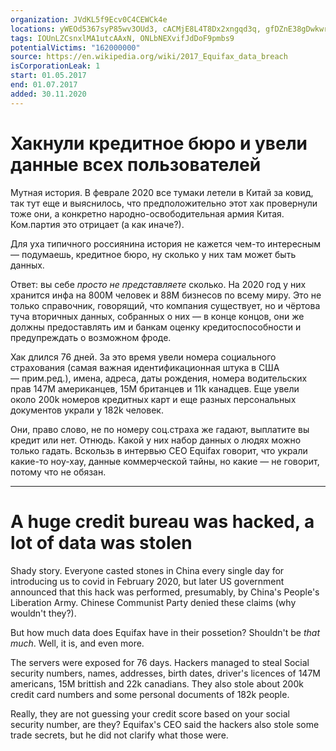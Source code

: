 ```yaml
---
organization: JVdKL5f9Ecv0C4CEWCk4e
locations: yWEOd5367syP85wv3OUd3, cACMjE8L4T8Dx2xngqd3q, gfDZnE38gDwkwrSKfniTL
tags: IOUnLZCsnxlMA1utcAAxN, ONLbNEXvifJdDoF9pmbs9
potentialVictims: "162000000"
source: https://en.wikipedia.org/wiki/2017_Equifax_data_breach
isCorporationLeak: 1
start: 01.05.2017
end: 01.07.2017
added: 30.11.2020
---
```


# Хакнули кредитное бюро и увели данные всех пользователей

Мутная история. В феврале 2020 все тумаки летели в Китай за ковид, так тут еще и выяснилось, что предположительно этот хак провернули тоже они, а конкретно народно-освободительная армия Китая. Ком.партия это отрицает (а как иначе?).

Для уха типичного россиянина история не кажется чем-то интересным — подумаешь, кредитное бюро, ну сколько у них там может быть данных.

Ответ: вы себе *просто не представляете* сколько. На 2020 год у них хранится инфа на 800М человек и 88М бизнесов по всему миру. Это не только справочник, говорящий, что компания существует, но и чёртова туча вторичных данных, собранных о них — в конце концов, они же должны предоставлять им и банкам оценку кредитоспособности и предупреждать о возможном фроде.

Хак длился 76 дней. За это время увели номера социального страхования (самая важная идентификационная штука в США — прим.ред.), имена, адреса, даты рождения, номера водительских прав 147М американцев, 15M британцев и 11k канадцев. Еще увели около 200k номеров кредитных карт и еще разных персональных документов украли у 182k человек.

Они, право слово, не по номеру соц.страха же гадают, выплатите вы кредит или нет. Отнюдь. Какой у них набор данных о людях можно только гадать. Вскользь в интервью CEO Equifax говорит, что украли какие-то ноу-хау, данные коммерческой тайны, но какие — не говорит, потому что не обязан.

---

# A huge credit bureau was hacked, a lot of data was stolen

Shady story. Everyone casted stones in China every single day for introducing us to covid in February 2020, but later US government announced that this hack was performed, presumably, by China's People's Liberation Army. Chinese Communist Party denied these claims (why wouldn't they?).

But how much data does Equifax have in their possetion? Shouldn't be *that much*. Well, it is, and even more.

The servers were exposed for 76 days. Hackers managed to steal Social security numbers, names, addresses, birth dates, driver's licences of 147M americans, 15M brittish and 22k canadians. They also stole about 200k credit card numbers and some personal documents of 182k people.

Really, they are not guessing your credit score based on your social security number, are they? Equifax's CEO said the hackers also stole some trade secrets, but he did not clarify what those were.

